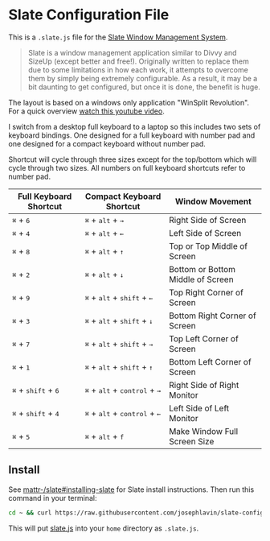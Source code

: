 # Slate Configuration File

This is a `.slate.js` file for the [Slate Window Management System](https://github.com/mattr-/slate).

> Slate is a window management application similar to Divvy and SizeUp (except better and free!). Originally written to replace them due to some limitations in how each work, it attempts to overcome them by simply being extremely configurable. As a result, it may be a bit daunting to get configured, but once it is done, the benefit is huge.

The layout is based on a windows only application "WinSplit Revolution".  For a quick overview [watch this youtube video](https://www.youtube.com/watch?v=o1AtHyf4pRQ).

I switch from a desktop full keyboard to a laptop so this includes two sets of keyboard bindings.  One designed for a full keyboard with number pad and one designed for a compact keyboard without number pad. 

Shortcut will cycle through three sizes except for the top/bottom which will cycle through two sizes.  All numbers on full keyboard shortcuts refer to number pad.

| Full Keyboard Shortcut | Compact Keyboard Shortcut | Window Movement |
| ------------- | ----------- | ----------- |
| <kbd>&#8984;</kbd> + <kbd>6</kbd> | <kbd>&#8984;</kbd> + <kbd>alt</kbd> + <kbd>&rarr;</kbd> | Right Side of Screen |
| <kbd>&#8984;</kbd> + <kbd>4</kbd> | <kbd>&#8984;</kbd> + <kbd>alt</kbd> + <kbd>&larr;</kbd> | Left Side of Screen |
| <kbd>&#8984;</kbd> + <kbd>8</kbd> | <kbd>&#8984;</kbd> + <kbd>alt</kbd> + <kbd>&uarr;</kbd> | Top or Top Middle of Screen |
| <kbd>&#8984;</kbd> + <kbd>2</kbd> | <kbd>&#8984;</kbd> + <kbd>alt</kbd> + <kbd>&darr;</kbd> | Bottom or Bottom Middle of Screen|
| <kbd>&#8984;</kbd> + <kbd>9</kbd> | <kbd>&#8984;</kbd> + <kbd>alt</kbd> +  <kbd>shift</kbd> + <kbd>&larr;</kbd> | Top Right Corner of Screen |
| <kbd>&#8984;</kbd> + <kbd>3</kbd> | <kbd>&#8984;</kbd> + <kbd>alt</kbd> + <kbd>shift</kbd> + <kbd>&darr;</kbd> | Bottom Right Corner of Screen |
| <kbd>&#8984;</kbd> + <kbd>7</kbd> | <kbd>&#8984;</kbd> + <kbd>alt</kbd> +  <kbd>shift</kbd> + <kbd>&rarr;</kbd> | Top Left Corner of Screen |
| <kbd>&#8984;</kbd> + <kbd>1</kbd> | <kbd>&#8984;</kbd> + <kbd>alt</kbd> + <kbd>shift</kbd> + <kbd>&uarr;</kbd> | Bottom Left Corner of Screen |
| <kbd>&#8984;</kbd> + <kbd>shift</kbd> + <kbd>6</kbd> | <kbd>&#8984;</kbd> + <kbd>alt</kbd> + <kbd>control</kbd> + <kbd>&rarr;</kbd> | Right Side of Right Monitor |
| <kbd>&#8984;</kbd> + <kbd>shift</kbd> + <kbd>4</kbd> | <kbd>&#8984;</kbd> + <kbd>alt</kbd> + <kbd>control</kbd> + <kbd>&larr;</kbd> | Left Side of Left Monitor |
| <kbd>&#8984;</kbd> + <kbd>5</kbd> | <kbd>&#8984;</kbd> + <kbd>alt</kbd> + <kbd>f</kbd> | Make Window Full Screen Size |

## Install
See [mattr-/slate#installing-slate](https://github.com/mattr-/slate#installing-slate) for Slate install instructions.  Then run this command in your terminal:

~~~bash
cd ~ && curl https://raw.githubusercontent.com/josephlavin/slate-config/master/slate.js -o .slate.js
~~~

This will put [slate.js](slate.js) into your `home` directory as `.slate.js`.
